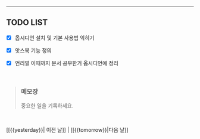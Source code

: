 ---  
## TODO LIST 
- [x]  옵시디언 설치 및 기본 사용법 익히기 
- [x]  앗스북 기능 정의
- [x] 언리얼 이때까지 문서 공부한거 옵시디언에 정리
  
  
<br>

>### 메모장
>중요한 일을 기록하세요.

<br>

 [[{{yesterday}}| 이전 날]] | [[{{tomorrow}}|다음 날]]  
  

